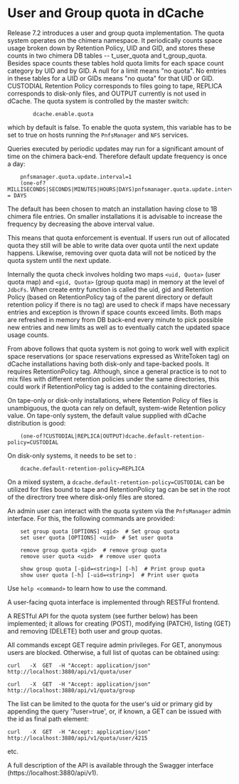 User and Group quota in dCache
==============================

Release 7.2 introduces a user and group quota implementation. The quota system operates on the chimera namespace. It periodically counts space usage broken down by Retention Policy, UID and GID, and stores these counts in two chimera DB tables -- t_user_quota and t_group_quota. Besides space counts these tables hold quota limits for each space count category by UID and by GID. A null for a limit means "no quota". No entries in these tables for a UID or GIDs means "no quota" for that UID or GID. CUSTODIAL Retention Policy corresponds to files going to tape, REPLICA corresponds to disk-only files, and OUTPUT currently is not used in dCache.  The quota system is controlled by the master switch:

```
        dcache.enable.quota
```

which by default is false. To enable the quota system, this variable has to be set to true on hosts running  the ```PnfsManager``` and ```NFS``` services.

Queries executed by periodic updates may run for a significant amount of time on the chimera back-end. Therefore default update frequency is once a day:

```
	pnfsmanager.quota.update.interval=1
	(one-of?MILLISECONDS|SECONDS|MINUTES|HOURS|DAYS)pnfsmanager.quota.update.interval.time.unit = DAYS
```

The default has been chosen to match an installation having close to 1B chimera file entries. On smaller installations it is advisable to increase the frequency by decreasing the above interval value.

This means that quota enforcement is eventual. If users run out of allocated quota they still will be able to write data over quota until the next update happens. Likewise, removing over quota data will not be noticed by the quota system until the next update.

Internally the quota check involves holding two maps `<uid, Quota>` (user quota map) and `<gid, Quota>` (group quota map) in memory at the level of `JdbcFs`. When create entry function is called the uid, gid and Retention Policy (based on RetentionPolicy tag of the parent directory or default retention policy if there is no tag) are used to check if maps have necessary entries and exception is thrown if space counts  exceed limits. Both maps are refreshed in memory from DB back-end every minute to pick possible new entries and new limits as well as to eventually catch the updated space usage counts.

From above follows that quota system is not going to work well with explicit
space reservations (or space reservations expressed as WriteToken tag) on dCache installations having both disk-only and tape-backed pools.
It requires RetentionPolicy tag. Although, since a general practice is to not to mix files with different retention policies under the same directories, this could work if RetentionPolicy tag is added to the containing directories.

On tape-only or disk-only installations, where Retention Policy of files is
unambiguous, the quota can rely on default, system-wide Retention policy value. On tape-only system, the default value supplied with dCache distribution is good:
```
    (one-of?CUSTODIAL|REPLICA|OUTPUT)dcache.default-retention-policy=CUSTODIAL
```
On disk-only systems, it needs to be set to :
```
    dcache.default-retention-policy=REPLICA
```

On a mixed system, a `dcache.default-retention-policy=CUSTODIAL` can be utilized for files bound to tape and RetentionPolicy tag can be set in the root of the directrory tree
where disk-only files are stored.

An admin user can interact with the quota system via the ```PnfsManager``` admin interface. For this, the following commands are provided:

```
	set group quota [OPTIONS] <gid>  # Set group quota
	set user quota [OPTIONS] <uid>  # Set user quota

	remove group quota <gid>  # remove group quota
	remove user quota <uid>  # remove user quota

	show group quota [-gid=<string>] [-h]  # Print group quota
	show user quota [-h] [-uid=<string>]  # Print user quota

```
Use ```help <command>``` to learn how to use the command.

A user-facing quota interface is implemented through RESTFul frontend.

A RESTful API for the quota system (see further below) has been implemented; it allows for creating (POST), modifying (PATCH), listing (GET) and removing (DELETE) both user and group quotas.

All commands except GET require admin privileges.  For GET, anonymous users are blocked.  Otherwise, a full list of quotas can be obtained using:

`curl   -X  GET  -H "Accept: application/json" http://localhost:3880/api/v1/quota/user `

`curl   -X  GET  -H "Accept: application/json" http://localhost:3880/api/v1/quota/group `

The list can be limited to the quota for the user's uid or primary gid by appending the query '\?user=true', or, if known, a GET can be issued with the id as final path element:

`curl   -X  GET  -H "Accept: application/json" http://localhost:3880/api/v1/quota/user/4215 `

etc.

A full description of the API is available through the Swagger interface (https://localhost:3880/api/v1).
